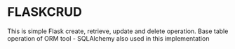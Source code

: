 # FLASKCRUD
This is simple Flask create, retrieve, update and delete operation.
Base table operation of ORM tool - SQLAlchemy also used in this implementation
